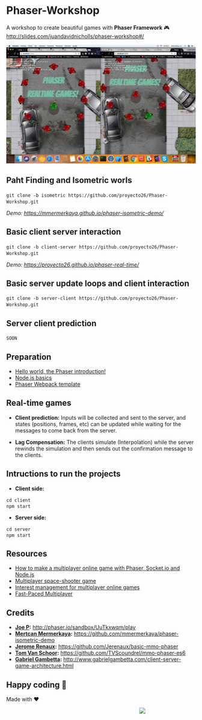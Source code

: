 # Phaser-Workshop
A workshop to create beautiful games with **Phaser Framework** 🎮 http://slides.com/juandavidnicholls/phaser-workshop#/

![Phaser Real-time games!](img/realtime-games.jpg)

## Paht Finding and Isometric worls
`git clone -b isometric https://github.com/proyecto26/Phaser-Workshop.git`

*Demo: https://mmermerkaya.github.io/phaser-isometric-demo/*

## Basic client server interaction
`git clone -b client-server https://github.com/proyecto26/Phaser-Workshop.git`

*Demo: https://proyecto26.github.io/phaser-real-time/*

## Basic server update loops and client interaction
`git clone -b server-client https://github.com/proyecto26/Phaser-Workshop.git`

## Server client prediction
`SOON`

## Preparation
- [Hello world, the Phaser introduction!](http://slides.com/juandavidnicholls/phaser/)
- [Node.js basics](http://slides.com/juandavidnicholls/node-js#/)
- [Phaser Webpack template](https://github.com/lean/phaser-es6-webpack)

## Real-time games
- **Client prediction:**
  Inputs will be collected and sent to the server, and states (positions, frames, etc) can be updated while waiting for the messages to come back from the server.
  
- **Lag Compensation:**
  The clients simulate (Interpolation) while the server rewinds the simulation and then sends out the confirmation message to the clients.

## Intructions to run the projects
- **Client side:**
```
cd client
npm start
```
- **Server side:**
```
cd server
npm start
```
   
## Resources
- [How to make a multiplayer online game with Phaser, Socket.io and Node.js](http://www.dynetisgames.com/2017/03/06/how-to-make-a-multiplayer-online-game-with-phaser-socket-io-and-node-js/)
- [Multiplayer space-shooter game](https://github.com/code0wl/Multiplayer-Phaser-game)
- [Interest management for multiplayer online games](http://www.dynetisgames.com/2017/04/05/interest-management-mog/)
- [Fast-Paced Multiplayer](http://www.gabrielgambetta.com/client-server-game-architecture.html)

## Credits
- **[Joe P](https://twitter.com/jmp909):** http://phaser.io/sandbox/UuTkxwqm/play
- **[Mertcan Mermerkaya](https://github.com/mmermerkaya):** https://github.com/mmermerkaya/phaser-isometric-demo
- **[Jerome Renaux](https://github.com/Jerenaux):** https://github.com/Jerenaux/basic-mmo-phaser
- **[Tom Van Schoor](https://github.com/TVScoundrel):** https://github.com/TVScoundrel/mmo-phaser-es6
- **[Gabriel Gambetta](https://twitter.com/gabrielgambetta):** http://www.gabrielgambetta.com/client-server-game-architecture.html

## Happy coding 💯
Made with ❤️

<img width="150px" src="http://phaser.azurewebsites.net/assets/nicholls.png" align="right">
